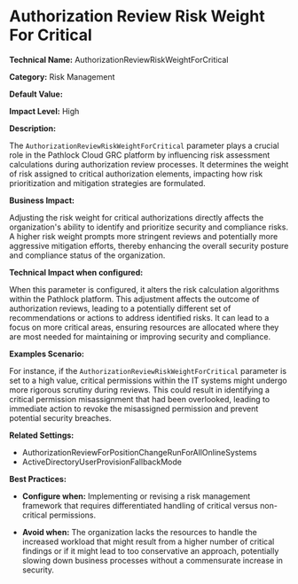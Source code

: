 # Authorization Review Risk Weight For Critical

**Technical Name:** AuthorizationReviewRiskWeightForCritical

**Category:** Risk Management

**Default Value:** 

**Impact Level:** High

**Description:**

The `AuthorizationReviewRiskWeightForCritical` parameter plays a crucial role in the Pathlock Cloud GRC platform by influencing risk assessment calculations during authorization review processes. It determines the weight of risk assigned to critical authorization elements, impacting how risk prioritization and mitigation strategies are formulated.

**Business Impact:**

Adjusting the risk weight for critical authorizations directly affects the organization's ability to identify and prioritize security and compliance risks. A higher risk weight prompts more stringent reviews and potentially more aggressive mitigation efforts, thereby enhancing the overall security posture and compliance status of the organization.

**Technical Impact when configured:**

When this parameter is configured, it alters the risk calculation algorithms within the Pathlock platform. This adjustment affects the outcome of authorization reviews, leading to a potentially different set of recommendations or actions to address identified risks. It can lead to a focus on more critical areas, ensuring resources are allocated where they are most needed for maintaining or improving security and compliance.

**Examples Scenario:**

For instance, if the `AuthorizationReviewRiskWeightForCritical` parameter is set to a high value, critical permissions within the IT systems might undergo more rigorous scrutiny during reviews. This could result in identifying a critical permission misassignment that had been overlooked, leading to immediate action to revoke the misassigned permission and prevent potential security breaches.

**Related Settings:**

- AuthorizationReviewForPositionChangeRunForAllOnlineSystems
- ActiveDirectoryUserProvisionFallbackMode

**Best Practices:** 

- **Configure when:** Implementing or revising a risk management framework that requires differentiated handling of critical versus non-critical permissions.
  
- **Avoid when:** The organization lacks the resources to handle the increased workload that might result from a higher number of critical findings or if it might lead to too conservative an approach, potentially slowing down business processes without a commensurate increase in security.